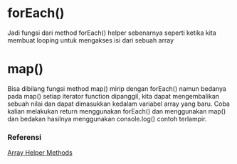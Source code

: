 
# forEach()

Jadi fungsi dari method forEach() helper sebenarnya seperti ketika kita membuat looping untuk mengakses isi dari sebuah array


# map()

Bisa dibilang fungsi method map() mirip dengan forEach() namun bedanya pada map() setiap iterator function dipanggil, kita dapat mengembalikan sebuah nilai dan dapat dimasukkan kedalam variabel array yang baru. Coba kalian melakukan return menggunakan forEach() dan menggunakan map() dan bedakan hasilnya menggunakan console.log() contoh terlampir.

### Referensi 

[Array Helper Methods](https://medium.com/@renopp/kenalan-dengan-es6-javascript-array-helper-methods-part2-7bb4d38ab340)
